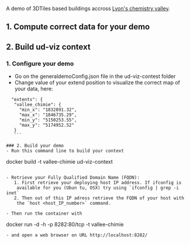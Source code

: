 A demo of 3DTiles based buildings accross [Lyon's chemistry valley](https://fr.wikipedia.org/wiki/Vall%C3%A9e_de_la_chimie).

## 1. Compute correct data for your demo


## 2. Build ud-viz context

### 1. Configure your demo
- Go on the generaldemoConfig.json file in the ud-viz-contest folder
- Change value of your extend position to visualize the correct map of your data, here:
 ```
   "extents": {
    "vallee_chimie": {
      "min_x": "1832891.32",
      "max_x": "1846735.29",
      "min_y": "5150253.55",
      "max_y": "5174952.52"
    }
    ```

### 2. Build your demo
 - Run this command line to build your context
```
docker build -t vallee-chimie ud-viz-context
```

- Retrieve your Fully Qualified Domain Name (FQDN):
   1. First retrieve your deploying host IP address. If ifconfig is
    available for you (Ubun tu, OSX) try using `ifconfig | grep -i inet`
   2. Then out of this IP adress retrieve the FQDN of your host with
    the `host <host_IP_number>` command.

- Then run the container with
```
docker run -d -h <FQDN> -p 8282:80/tcp -t vallee-chimie
```
- and open a web browser on URL http://localhost:8282/

